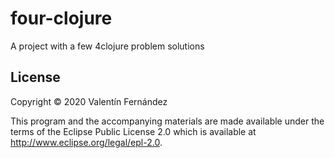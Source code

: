 # four-clojure

A project with a few 4clojure problem solutions

## License

Copyright © 2020 Valentín Fernández

This program and the accompanying materials are made available under the
terms of the Eclipse Public License 2.0 which is available at
http://www.eclipse.org/legal/epl-2.0.
